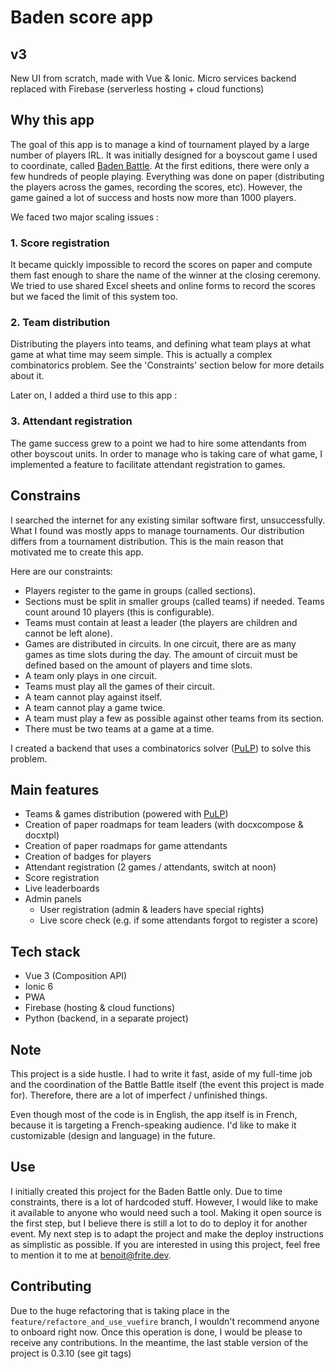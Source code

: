 # Baden score app

## v3

New UI from scratch, made with Vue & Ionic.
Micro services backend replaced with Firebase (serverless hosting + cloud functions)

## Why this app

The goal of this app is to manage a kind of tournament played by a large number of players IRL.
It was initially designed for a boyscout game I used to coordinate, called [Baden Battle](https://badenbattle.be/). At the first editions, there were only a few hundreds of people playing. Everything was done on paper (distributing the players across the games, recording the scores, etc). However, the game gained a lot of success and hosts now more than 1000 players.

We faced two major scaling issues :

### 1. Score registration

It became quickly impossible to record the scores on paper and compute them fast enough to share the name of the winner at the closing ceremony. We tried to use shared Excel sheets and online forms to record the scores but we faced the limit of this system too.

### 2. Team distribution

Distributing the players into teams, and defining what team plays at what game at what time may seem simple. This is actually a complex combinatorics problem. See the 'Constraints' section below for more details about it.

Later on, I added a third use to this app :

### 3. Attendant registration

The game success grew to a point we had to hire some attendants from other boyscout units.
In order to manage who is taking care of what game, I implemented a feature to facilitate attendant registration to games.

## Constrains

I searched the internet for any existing similar software first, unsuccessfully.
What I found was mostly apps to manage tournaments. Our distribution differs from a tournament distribution. This is the main reason that motivated me to create this app.

Here are our constraints:

- Players register to the game in groups (called sections).
- Sections must be split in smaller groups (called teams) if needed. Teams count around 10 players (this is configurable).
- Teams must contain at least a leader (the players are children and cannot be left alone).
- Games are distributed in circuits. In one circuit, there are as many games as time slots during the day. The amount of circuit must be defined based on the amount of players and time slots.
- A team only plays in one circuit.
- Teams must play all the games of their circuit.
- A team cannot play against itself.
- A team cannot play a game twice.
- A team must play a few as possible against other teams from its section.
- There must be two teams at a game at a time.

I created a backend that uses a combinatorics solver ([PuLP](https://coin-or.github.io/pulp/)) to solve this problem.

## Main features

- Teams & games distribution (powered with [PuLP](https://coin-or.github.io/pulp/))
- Creation of paper roadmaps for team leaders (with docxcompose & docxtpl)
- Creation of paper roadmaps for game attendants
- Creation of badges for players
- Attendant registration (2 games / attendants, switch at noon)
- Score registration
- Live leaderboards
- Admin panels
  - User registration (admin & leaders have special rights)
  - Live score check (e.g. if some attendants forgot to register a score)

## Tech stack

- Vue 3 (Composition API)
- Ionic 6
- PWA
- Firebase (hosting & cloud functions)
- Python (backend, in a separate project)

## Note

This project is a side hustle. I had to write it fast, aside of my full-time job and the coordination of the Battle Battle itself (the event this project is made for). Therefore, there are a lot of imperfect / unfinished things.

Even though most of the code is in English, the app itself is in French, because it is targeting a French-speaking audience. I'd like to make it customizable (design and language) in the future.

## Use

I initially created this project for the Baden Battle only. Due to time constraints, there is a lot of hardcoded stuff. However, I would like to make it available to anyone who would need such a tool. Making it open source is the first step, but I believe there is still a lot to do to deploy it for another event. My next step is to adapt the project and make the deploy instructions as simplistic as possible. If you are interested in using this project, feel free to mention it to me at benoit@frite.dev.

## Contributing

Due to the huge refactoring that is taking place in the `feature/refactore_and_use_vuefire` branch, I wouldn't recommend anyone to onboard right now. Once this operation is done, I would be please to receive any contributions. In the meantime, the last stable version of the project is 0.3.10 (see git tags)
